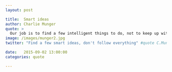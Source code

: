 ```yaml
---
layout: post

title:  Smart ideas
author: Charlie Munger
quote: >
  Our job is to find a few intelligent things to do, not to keep up with every damn thing in the world.
image: /images/munger2.jpg
twitter: "Find a few smart ideas, don't follow everything" #quote C.Munger

date:   2015-09-02 13:00:00
categories: quote

---
```



